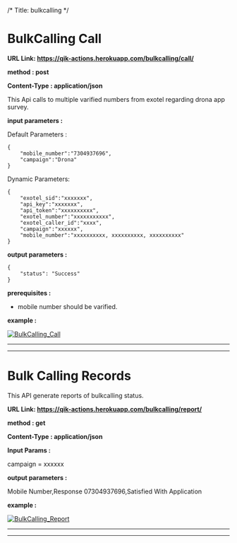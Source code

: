 /*
Title: bulkcalling
*/

# BulkCalling Call


**URL Link: https://qik-actions.herokuapp.com/bulkcalling/call/**

**method : post**

**Content-Type : application/json**

This Api calls to multiple varified numbers from exotel regarding drona app survey.

**input parameters :**

Default Parameters :

    {
	    "mobile_number":"7304937696",
	    "campaign":"Drona"
    }


Dynamic Parameters:

    {
	    "exotel_sid":"xxxxxxx",
	    "api_key":"xxxxxxx",
	    "api_token":"xxxxxxxxxx",
	    "exotel_number":"xxxxxxxxxxx",
	    "exotel_caller_id":"xxxx",
	    "campaign":"xxxxxx",
        "mobile_number":"xxxxxxxxxx, xxxxxxxxxx, xxxxxxxxxx"
    }

**output parameters :**

    {
        "status": "Success"
    }

**prerequisites :**
- mobile number should be varified. 

**example :**

[![BulkCalling_Call](!%5Bscreen-shots%5D/bulkcalling/call.png "BulkCalling_Call")](!%5Bscreen-shots%5D/bulkcalling/call.png "BulkCalling_Call")

------------
------------

# Bulk Calling Records

This API generate reports of bulkcalling status.


**URL Link: https://qik-actions.herokuapp.com/bulkcalling/report/**

**method : get**

**Content-Type : application/json**

**Input Params :**

campaign = xxxxxx

**output parameters :**

Mobile Number,Response
07304937696,Satisfied With Application


**example :**

[![BulkCalling_Report](!%5Bscreen-shots%5D/bulkcalling/report.png "BulkCalling_Report")](!%5Bscreen-shots%5D/bulkcalling/report.png "BulkCalling_Report")

------------
------------